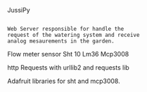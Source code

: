 JussiPy

~~~

Web Server responsible for handle the
request of the watering system and receive
analog mesaurements in the garden.

~~~

Flow meter sensor
Sht 10
Lm36
Mcp3008

http Requests with urllib2 and requests lib

Adafruit libraries for sht and mcp3008.